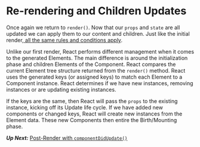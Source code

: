 # Re-rendering and Children Updates
 Once again we return to `render()`. Now that our `props` and `state` are all updated we can apply them to our content and children. Just like the initial render,[ all the same rules and conditions apply](../birth/component_render.md). 
 
 Unlike our first render, React performs different management when it comes to the generated Elements. The main difference is around the initialization phase and children Elements of the Component. React compares the current Element tree structure returned from the `render()` method. React uses the generated keys (or assigned keys) to match each Element to a Component instance. React determines if we have new instances, removing instances or are updating existing instances.
 
 If the keys are the same, then React will pass the `props` to the existing instance, kicking off its Update life cycle. If we have added new components or changed keys, React will create new instances from the Element data. These new Components then entire the Birth/Mounting phase.
 
 ***Up Next:*** [Post-Render with `componentDidUpdate()`](postrender_with_componentdidupdate.md)
 
 